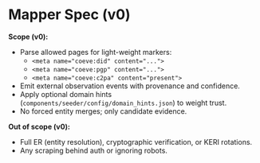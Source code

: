 # Mapper Spec (v0)

**Scope (v0):**
- Parse allowed pages for light-weight markers:
  - `<meta name="coeve:did" content="...">`
  - `<meta name="coeve:pgp" content="...">`
  - `<meta name="coeve:c2pa" content="present">`
- Emit external observation events with provenance and confidence.
- Apply optional domain hints (`components/seeder/config/domain_hints.json`) to weight trust.
- No forced entity merges; only candidate evidence.

**Out of scope (v0):**
- Full ER (entity resolution), cryptographic verification, or KERI rotations.
- Any scraping behind auth or ignoring robots.
